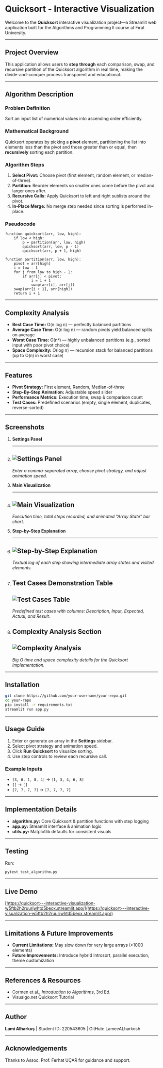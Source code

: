 # Quicksort - Interactive Visualization

Welcome to the **Quicksort** interactive visualization project—a Streamlit web application built for the Algorithms and Programming II course at Fırat University.

---

## Project Overview

This application allows users to **step through** each comparison, swap, and recursive partition of the Quicksort algorithm in real time, making the divide-and-conquer process transparent and educational.

---

## Algorithm Description

### Problem Definition

Sort an input list of numerical values into ascending order efficiently.

### Mathematical Background

Quicksort operates by picking a **pivot** element, partitioning the list into elements less than the pivot and those greater than or equal, then **recursively** sorting each partition.

### Algorithm Steps

1. **Select Pivot:** Choose pivot (first element, random element, or median-of-three).
2. **Partition:** Reorder elements so smaller ones come before the pivot and larger ones after.
3. **Recursive Calls:** Apply Quicksort to left and right sublists around the pivot.
4. **In-Place Merge:** No merge step needed since sorting is performed in-place.

### Pseudocode

```plaintext
function quicksort(arr, low, high):
    if low < high:
        p = partition(arr, low, high)
        quicksort(arr, low, p - 1)
        quicksort(arr, p + 1, high)

function partition(arr, low, high):
    pivot = arr[high]
    i = low - 1
    for j from low to high - 1:
        if arr[j] < pivot:
            i = i + 1
            swap(arr[i], arr[j])
    swap(arr[i + 1], arr[high])
    return i + 1
```

---

## Complexity Analysis

* **Best Case Time:** O(n log n) — perfectly balanced partitions
* **Average Case Time:** O(n log n) — random pivots yield balanced splits on average
* **Worst Case Time:** O(n²) — highly unbalanced partitions (e.g., sorted input with poor pivot choice)
* **Space Complexity:** O(log n) — recursion stack for balanced partitions (up to O(n) in worst case)

---

## Features

* **Pivot Strategy:** First element, Random, Median-of-three
* **Step-By-Step Animation:** Adjustable speed slider
* **Performance Metrics:** Execution time, swap & comparison count
* **Test Cases:** Predefined scenarios (empty, single element, duplicates, reverse-sorted)

---

## Screenshots

1. **Settings Panel**
2. ---
   ![Settings Panel](./images/settings_panel.png)
   ---
   *Enter a comma-separated array, choose pivot strategy, and adjust animation speed.*

4. **Main Visualization**
5. ---
   ![Main Visualization](./images/main_visualization.png)
   ---
   *Execution time, total steps recorded, and animated “Array State” bar chart.*

6. **Step-by-Step Explanation**
7. ---
   ![Step-by-Step Explanation](./images/animated_steps.png)
   ---
   *Textual log of each step showing intermediate array states and visited elements.*
   
8. **Test Cases Demonstration Table**
   ---
   ![Test Cases Table](./images/test_cases_table.png)
   ---
   *Predefined test cases with columns: Description, Input, Expected, Actual, and Result.*

9. **Complexity Analysis Section**
   ---
   ![Complexity Analysis](./images/complexity_analysis.png)
   ---
   *Big O time and space complexity details for the Quicksort implementation.*

---

## Installation

```bash
git clone https://github.com/your-username/your-repo.git
cd your-repo
pip install -r requirements.txt
streamlit run app.py
```

---

## Usage Guide

1. Enter or generate an array in the **Settings** sidebar.
2. Select pivot strategy and animation speed.
3. Click **Run Quicksort** to visualize sorting.
4. Use step controls to review each recursive call.

### Example Inputs

* `[3, 6, 1, 8, 4]` → `[1, 3, 4, 6, 8]`
* `[]` → `[]`
* `[7, 7, 7, 7]` → `[7, 7, 7, 7]`

---

## Implementation Details

* **algorithm.py:** Core Quicksort & partition functions with step logging
* **app.py:** Streamlit interface & animation logic
* **utils.py:** Matplotlib defaults for consistent visuals

---

## Testing

Run:

```bash
pytest test_algorithm.py
```

---

## Live Demo

[https://quicksort---interactive-visualization-w5ftb2h2ruurjwhtd5beox.streamlit.app/](https://quicksort---interactive-visualization-w5ftb2h2ruurjwhtd5beox.streamlit.app/)

---

## Limitations & Future Improvements

* **Current Limitations:** May slow down for very large arrays (>1000 elements)
* **Future Improvements:** Introduce hybrid Introsort, parallel execution, theme customization

---

## References & Resources

* Cormen et al., *Introduction to Algorithms*, 3rd Ed.
* Visualgo.net Quicksort Tutorial

---

## Author

**Lami Alharkuş** | Student ID: 220543605 | GitHub: LameeALharkosh

---

## Acknowledgements

Thanks to Assoc. Prof. Ferhat UÇAR for guidance and support.

